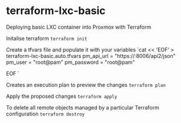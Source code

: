 # terraform-lxc-basic
Deploying basic LXC container into Proxmox with Terraform

Initalise terraform
`terraform init`

Create a tfvars file and populate it with your variables
`cat << 'EOF' > terraform-lxc-basic.auto.tfvars
pm_api_url = "https://<PROXMOX IP>:8006/api2/json"
pm_user = "root@pam"
pm_password = "root@pam"

EOF
`

Creates an execution plan to preview the changes
`terraform plan`

Apply the proposed changes
`terraform apply`

To delete all remote objects managed by a particular Terraform configuration
`terraform destroy`
